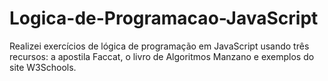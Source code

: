# Logica-de-Programacao-JavaScript
Realizei exercícios de lógica de programação em JavaScript usando três recursos: a apostila Faccat, o livro de Algoritmos Manzano e exemplos do site W3Schools.
